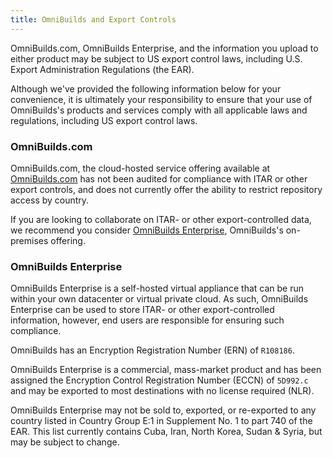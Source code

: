 ```yaml
---
title: OmniBuilds and Export Controls
---
```


OmniBuilds.com, OmniBuilds Enterprise, and the information you upload to either product may be subject to US export control laws, including U.S. Export Administration Regulations (the EAR).

Although we've provided the following information below for your convenience, it is ultimately your responsibility to ensure that your use of OmniBuilds's products and services comply with all applicable laws and regulations, including US export control laws.

### OmniBuilds.com

OmniBuilds.com, the cloud-hosted service offering available at [OmniBuilds.com](https://OmniBuilds.com) has not been audited for compliance with ITAR or other export controls, and does not currently offer the ability to restrict repository access by country.

If you are looking to collaborate on ITAR- or other export-controlled data, we recommend you consider [OmniBuilds Enterprise](https://enterprise.OmniBuilds.com), OmniBuilds's on-premises offering.

### OmniBuilds Enterprise

OmniBuilds Enterprise is a self-hosted virtual appliance that can be run within your own datacenter or virtual private cloud. As such, OmniBuilds Enterprise can be used to store ITAR- or other export-controlled information, however, end users are responsible for ensuring such compliance.

OmniBuilds has an Encryption Registration Number (ERN) of `R108186`.

OmniBuilds Enterprise is a commercial, mass-market product and has been assigned the Encryption Control Registration Number (ECCN) of `5D992.c` and may be exported to most destinations with no license required (NLR).

OmniBuilds Enterprise may not be sold to, exported, or re-exported to any country listed in Country Group E:1 in Supplement No. 1 to part 740 of the EAR. This list currently contains Cuba, Iran, North Korea, Sudan & Syria, but may be subject to change.
